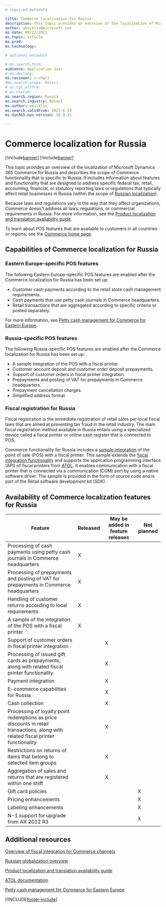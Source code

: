 ```yaml
---
# required metadata

title: Commerce localization for Russia
description: This topic provides an overview of the localization of Microsoft Dynamics 365 Commerce for Russia.
author: akviklis@microsoft.com
ms.date: 09/22/2021
ms.topic: article
ms.prod: 
ms.technology: 

# optional metadata

# ms.search.form:
audience: Application User
# ms.devlang: 
ms.reviewer: v-chgri
#ms.search.scope: Retail
# ms.tgt_pltfrm: 
# ms.custom: 
ms.search.region: Russia
ms.search.industry: Retail
ms.author: akviklis
ms.search.validFrom: 2021-6-23
ms.dyn365.ops.version: 10.0.21

---
```

# Commerce localization for Russia

[!include[banner](../includes/banner.md)]
[!include[banner](../includes/preview-banner.md)]

This topic provides an overview of the localization of Microsoft Dynamics 365 Commerce for Russia and describes the scope of Commerce functionality that is specific to Russia. It includes information about features and functionality that are designed to address specific federal tax, retail, accounting, financial, or statutory reporting laws or regulations that typically affect retail businesses in Russia (within the scope of [Russian localization](../../finance/localizations/russia.md)).

Because laws and regulations vary in the way that they affect organizations, Commerce doesn't address all laws, regulations, or commercial requirements in Russia. For more information, see the [Product localization and translation availability guide](https://aka.ms/dynamics_365_international_availability_deck).

To learn about POS features that are available to customers in all countries or regions, see the [Commerce home page](../index.md).

## Capabilities of Commerce localization for Russia

### Eastern Europe-specific POS features

The following Eastern Europe–specific POS features are enabled after the Commerce localization for Russia has been set up:

- Customer cash payments according to the retail store cash management requirements.
- Cash payments that use petty cash journals in Commerce headquarters.
- Retail transactions that are aggregated according to specific criteria or posted separately.

For more information, see [Petty cash management for Commerce for Eastern Europe](emea-eeu-petty-cash-for-retail.md).

### Russia-specific POS features

The following Russia-specific POS features are enabled after the Commerce localization for Russia has been set up:

- A sample integration of the POS with a fiscal printer.
- Customer account deposit and customer order deposit prepayments.
- Support of customer orders in fiscal printer integration.
- Prepayments and posting of VAT for prepayments in Commerce headquarters.
- Prepayment cancellation charges.
- Simplified address format.

### Fiscal registration for Russia

Fiscal registration is the immediate registration of retail sales per local fiscal laws that are aimed at preventing tax fraud in the retail industry. The main fiscal registration method available in Russia entails using a specialized device called a fiscal printer or online cash register that is connected to POS.

Commerce functionality for Russia includes a [sample integration](./rus-fpi-sample.md) of the point of sale (POS) with a fiscal printer. This sample extends the [fiscal integration functionality](./fiscal-integration-for-retail-channel.md) and supports the application programming interface (API) of fiscal printers from [ATOL](http://integration.atol.ru/). It enables communication with a fiscal printer that is connected via a communication (COM) port by using a native software driver. The sample is provided in the form of source code and is part of the Retail software development kit (SDK).

## Availability of Commerce localization features for Russia

| Feature | Released | May be added in feature releases | Not planned |
|-|-|-|-|
| Processing of cash payments using petty cash journals in Commerce headquarters | X |  |  |
| Processing of prepayments and posting of VAT for prepayments in Commerce headquarters | X |  |  |
| Handling of customer returns according to local requirements | X |  |  |
| A sample of the integration of the POS with a fiscal printer | X |  |  |
| Support of customer orders in fiscal printer integration |  | X |  |
| Processing of issued gift cards as prepayments, along with related fiscal printer functionality |  | X |  |
| Payment integration |  | X |  |
| E-commerce capabilities for Russia |  | X |  |
| Cash collection |  | X |  |
| Processing of loyalty point redemptions as price discounts in retail transactions, along with related fiscal printer functionality |  | X |   |
| Restrictions on returns of items that belong to selected item groups |  | X |  |
| Aggregation of sales and returns that are registered within one shift |  | X |  |
| Gift card policies |  |  | X |
| Pricing enhancements |  |  | X |
| Labeling enhancements |  |  | X |
| N-1 support for upgrade from AX 2012 R3 |  |  | X |

## Additional resources

[Overview of fiscal integration for Commerce channels](fiscal-integration-for-retail-channel.md)

[Russian globalization overview](../../finance/localizations/russia.md)

[Product localization and translation availability guide](https://aka.ms/dynamics_365_international_availability_deck)

[ATOL documentation](http://integration.atol.ru/)

[Petty cash management for Commerce for Eastern Europe](emea-eeu-petty-cash-for-retail.md)

[!INCLUDE[footer-include](../../includes/footer-banner.md)]
